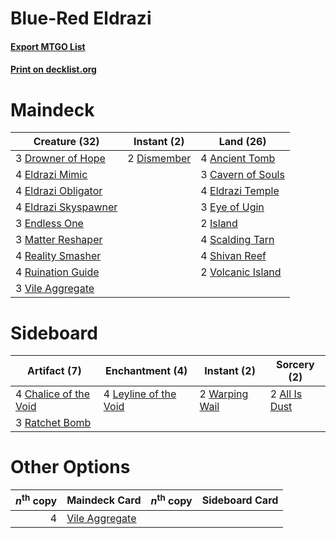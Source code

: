 # Blue-Red Eldrazi

#### [Export MTGO List](../collection/Blue-Red%20Eldrazi/Blue-Red%20Eldrazi.txt)
#### [Print on decklist.org](http://decklist.org/?deckmain=4%09Ancient%20Tomb%0A3%09Cavern%20of%20Souls%0A2%09Dismember%0A3%09Drowner%20of%20Hope%0A4%09Eldrazi%20Mimic%0A4%09Eldrazi%20Obligator%0A4%09Eldrazi%20Skyspawner%0A4%09Eldrazi%20Temple%0A3%09Endless%20One%0A3%09Eye%20of%20Ugin%0A2%09Island%0A3%09Matter%20Reshaper%0A4%09Reality%20Smasher%0A4%09Ruination%20Guide%0A4%09Scalding%20Tarn%0A4%09Shivan%20Reef%0A3%09Vile%20Aggregate%0A2%09Volcanic%20Island&deckside=2%09All%20Is%20Dust%0A4%09Chalice%20of%20the%20Void%0A4%09Leyline%20of%20the%20Void%0A3%09Ratchet%20Bomb%0A2%09Warping%20Wail)
# Maindeck

|                                         Creature (32)                                         |                                     Instant (2)                                      |                                         Land (26)                                          |
|-----------------------------------------------------------------------------------------------|--------------------------------------------------------------------------------------|--------------------------------------------------------------------------------------------|
|3 [Drowner of Hope](http://gatherer.wizards.com/Pages/Card/Details.aspx?multiverseid=401863)   |2 [Dismember](http://gatherer.wizards.com/Pages/Card/Details.aspx?multiverseid=382182)|4 [Ancient Tomb](http://gatherer.wizards.com/Pages/Card/Details.aspx?multiverseid=409567)   |
|4 [Eldrazi Mimic](http://gatherer.wizards.com/Pages/Card/Details.aspx?multiverseid=407512)     |                                                                                      |3 [Cavern of Souls](http://gatherer.wizards.com/Pages/Card/Details.aspx?multiverseid=278058)|
|4 [Eldrazi Obligator](http://gatherer.wizards.com/Pages/Card/Details.aspx?multiverseid=407606) |                                                                                      |4 [Eldrazi Temple](http://gatherer.wizards.com/Pages/Card/Details.aspx?multiverseid=401710) |
|4 [Eldrazi Skyspawner](http://gatherer.wizards.com/Pages/Card/Details.aspx?multiverseid=401868)|                                                                                      |3 [Eye of Ugin](http://gatherer.wizards.com/Pages/Card/Details.aspx?multiverseid=409569)    |
|3 [Endless One](http://gatherer.wizards.com/Pages/Card/Details.aspx?multiverseid=401871)       |                                                                                      |2 [Island](http://gatherer.wizards.com/Pages/Card/Details.aspx?multiverseid=439857)         |
|3 [Matter Reshaper](http://gatherer.wizards.com/Pages/Card/Details.aspx?multiverseid=407516)   |                                                                                      |4 [Scalding Tarn](http://gatherer.wizards.com/Pages/Card/Details.aspx?multiverseid=405107)  |
|4 [Reality Smasher](http://gatherer.wizards.com/Pages/Card/Details.aspx?multiverseid=407517)   |                                                                                      |4 [Shivan Reef](http://gatherer.wizards.com/Pages/Card/Details.aspx?multiverseid=129731)    |
|4 [Ruination Guide](http://gatherer.wizards.com/Pages/Card/Details.aspx?multiverseid=402018)   |                                                                                      |2 [Volcanic Island](http://gatherer.wizards.com/Pages/Card/Details.aspx?multiverseid=887)   |
|3 [Vile Aggregate](http://gatherer.wizards.com/Pages/Card/Details.aspx?multiverseid=402091)    |                                                                                      |                                                                                            |


# Sideboard

|                                          Artifact (7)                                          |                                        Enchantment (4)                                         |                                       Instant (2)                                       |                                      Sorcery (2)                                       |
|------------------------------------------------------------------------------------------------|------------------------------------------------------------------------------------------------|-----------------------------------------------------------------------------------------|----------------------------------------------------------------------------------------|
|4 [Chalice of the Void](http://gatherer.wizards.com/Pages/Card/Details.aspx?multiverseid=442211)|4 [Leyline of the Void](http://gatherer.wizards.com/Pages/Card/Details.aspx?multiverseid=107682)|2 [Warping Wail](http://gatherer.wizards.com/Pages/Card/Details.aspx?multiverseid=407522)|2 [All Is Dust](http://gatherer.wizards.com/Pages/Card/Details.aspx?multiverseid=397750)|
|3 [Ratchet Bomb](http://gatherer.wizards.com/Pages/Card/Details.aspx?multiverseid=370623)       |                                                                                                |                                                                                         |                                                                                        |


# Other Options

|*n*<sup>th</sup> copy|                                      Maindeck Card                                      |*n*<sup>th</sup> copy|Sideboard Card|
|--------------------:|-----------------------------------------------------------------------------------------|---------------------|--------------|
|                    4|[Vile Aggregate](http://gatherer.wizards.com/Pages/Card/Details.aspx?multiverseid=402091)|                     |              |

